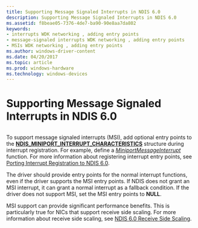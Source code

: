 ```yaml
---
title: Supporting Message Signaled Interrupts in NDIS 6.0
description: Supporting Message Signaled Interrupts in NDIS 6.0
ms.assetid: f8beae05-7376-4de7-ba90-90e8aa7da802
keywords:
- interrupts WDK networking , adding entry points
- message-signaled interrupts WDK networking , adding entry points
- MSIs WDK networking , adding entry points
ms.author: windows-driver-content
ms.date: 04/20/2017
ms.topic: article
ms.prod: windows-hardware
ms.technology: windows-devices
---
```


# Supporting Message Signaled Interrupts in NDIS 6.0


## <a href="" id="ddk-supporting-message-signaled-interrupts-in-ndis-6-0-ng"></a>


To support message signaled interrupts (MSI), add optional entry points to the [**NDIS\_MINIPORT\_INTERRUPT\_CHARACTERISTICS**](https://msdn.microsoft.com/library/windows/hardware/ff566465) structure during interrupt registration. For example, define a [*MiniportMessageInterrupt*](https://msdn.microsoft.com/library/windows/hardware/ff559407) function. For more information about registering interrupt entry points, see [Porting Interrupt Registration to NDIS 6.0](porting-interrupt-registration-to-ndis-6-0.md).

The driver should provide entry points for the normal interrupt functions, even if the driver supports the MSI entry points. If NDIS does not grant an MSI interrupt, it can grant a normal interrupt as a fallback condition. If the driver does not support MSI, set the MSI entry points to **NULL**.

MSI support can provide significant performance benefits. This is particularly true for NICs that support receive side scaling. For more information about receive side scaling, see [NDIS 6.0 Receive Side Scaling](https://msdn.microsoft.com/library/windows/hardware/ff567232).

 

 





